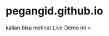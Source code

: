 # pegangid.github.io
kalian bisa melihat Live Demo ini = <a href="https://pegangid.github.io/"></a>
